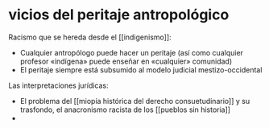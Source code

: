 # vicios del peritaje antropológico
Racismo que se hereda desde el [[indigenismo]]:

- Cualquier antropólogo puede hacer un peritaje (así como cualquier profesor «indígena» puede enseñar en «cualquier» comunidad)
- El peritaje siempre está subsumido al modelo judicial mestizo-occidental

Las interpretaciones jurídicas:

- El problema del [[miopía histórica del derecho consuetudinario]] y su trasfondo, el anacronismo racista de los [[pueblos sin historia]]
- 